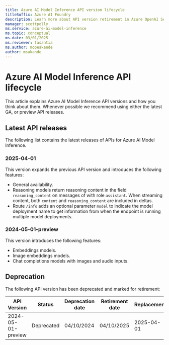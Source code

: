 ```yaml
---
title: Azure AI Model Inference API version lifecycle
titleSuffix: Azure AI Foundry
description: Learn more about API version retirement in Azure OpenAI Services.
manager: scottpolly
ms.service: azure-ai-model-inference
ms.topic: conceptual
ms.date: 03/01/2025
ms.reviewer: fasantia
ms.author: mopeakande
author: msakande
---
```


# Azure AI Model Inference API lifecycle

This article explains Azure AI Model Inference API versions and how you think about them. Whenever possible we recommend using either the latest GA, or preview API releases.

## Latest API releases

The following list contains the latest releases of APIs for Azure AI Model Inference. 

### 2025-04-01

This version expands the previous API version and introduces the following features:

* General availability.
* Reasoning models return reasoning content in the field `reasoning_content` on messages of with role `assistant`. When streaming content, both `content` and `reasoning_content` are included in deltas.
* Route `/info` adds an optional parameter `model` to indicate the model deployment name to get information from when the endpoint is running multiple model deployments.

### 2024-05-01-preview

This version introduces the following features:

* Embeddings models.
* Image embeddings models.
* Chat completions models with images and audio inputs.

## Deprecation

The following API version has been deprecated and marked for retirement:

| API Version        | Status     | Deprecation date | Retirement date | Replacement |
|--------------------|------------|------------------|-----------------|-------------|
| 2024-05-01-preview | Deprecated | 04/10/2024       | 04/10/2025      | 2025-04-01  |